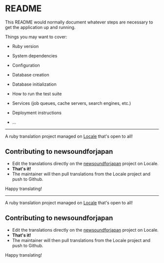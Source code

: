 # README

This README would normally document whatever steps are necessary to get the
application up and running.

Things you may want to cover:

* Ruby version

* System dependencies

* Configuration

* Database creation

* Database initialization

* How to run the test suite

* Services (job queues, cache servers, search engines, etc.)

* Deployment instructions

* ...

---

A ruby translation project managed on [Locale](http://www.localeapp.com/) that's open to all!

## Contributing to newsoundforjapan

- Edit the translations directly on the [newsoundforjapan](http://www.localeapp.com/projects/public?search=newsoundforjapan) project on Locale.
- **That's it!**
- The maintainer will then pull translations from the Locale project and push to Github.

Happy translating!

---

A ruby translation project managed on [Locale](http://www.localeapp.com/) that's open to all!

## Contributing to newsoundforjapan

- Edit the translations directly on the [newsoundforjapan](http://www.localeapp.com/projects/public?search=newsoundforjapan) project on Locale.
- **That's it!**
- The maintainer will then pull translations from the Locale project and push to Github.

Happy translating!
